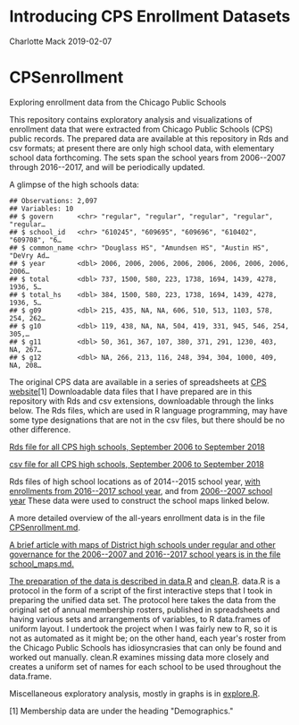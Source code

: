 Introducing CPS Enrollment Datasets
================
Charlotte Mack
2019-02-07

CPSenrollment
=============

Exploring enrollment data from the Chicago Public Schools

This repository contains exploratory analysis and visualizations of enrollment data that were extracted from Chicago Public Schools (CPS) public records. The prepared data are available at this repository in Rds and csv formats; at present there are only high school data, with elementary school data forthcoming. The sets span the school years from 2006--2007 through 2016--2017, and will be periodically updated.

A glimpse of the high schools data:

    ## Observations: 2,097
    ## Variables: 10
    ## $ govern      <chr> "regular", "regular", "regular", "regular", "regular…
    ## $ school_id   <chr> "610245", "609695", "609696", "610402", "609708", "6…
    ## $ common_name <chr> "Douglass HS", "Amundsen HS", "Austin HS", "DeVry Ad…
    ## $ year        <dbl> 2006, 2006, 2006, 2006, 2006, 2006, 2006, 2006, 2006…
    ## $ total       <dbl> 737, 1500, 580, 223, 1738, 1694, 1439, 4278, 1936, 5…
    ## $ total_hs    <dbl> 384, 1500, 580, 223, 1738, 1694, 1439, 4278, 1936, 5…
    ## $ g09         <dbl> 215, 435, NA, NA, 606, 510, 513, 1103, 578, 254, 262…
    ## $ g10         <dbl> 119, 438, NA, NA, 504, 419, 331, 945, 546, 254, 305,…
    ## $ g11         <dbl> 50, 361, 367, 107, 380, 371, 291, 1230, 403, NA, 267…
    ## $ g12         <dbl> NA, 266, 213, 116, 248, 394, 304, 1000, 409, NA, 208…

The original CPS data are available in a series of spreadsheets at [CPS website](http://www.cps.edu/SchoolData/Pages/SchoolData.aspx)[1] Downloadable data files that I have prepared are in this repository with Rds and csv extensions, downloadable through the links below. The Rds files, which are used in R language programming, may have some type designations that are not in the csv files, but there should be no other difference.

[Rds file for all CPS high schools, September 2006 to September 2018](https://github.com/cymack/CPSenrollment/blob/master/enrollment_all_hs.Rds)

[csv file for all CPS high schools, September 2006 to September 2018](https://github.com/cymack/CPSenrollment/blob/master/enrollment_all_hs.csv)

Rds files of high school locations as of 2014--2015 school year, [with enrollments from 2016--2017 school year](https://github.com/cymack/CPSenrollment/blob/master/school_loc_merged.2016.Rds), and from [2006--2007 school year](https://github.com/cymack/CPSenrollment/blob/master/school_loc_merged.206.Rds) These data were used to construct the school maps linked below.

A more detailed overview of the all-years enrollment data is in the file [CPSenrollment.md](https://github.com/cymack/CPSenrollment/blob/master/CPSenrollment.md).

[A brief article with maps of District high schools under regular and other governance for the 2006--2007 and 2016--2017 school years is in the file school\_maps.md.](https://github.com/cymack/CPSenrollment/blob/master/school_maps.md)

[The preparation of the data is described in data.R](https://github.com/cymack/CPSenrollment/blob/master/data.R) and [clean.R](https://github.com/cymack/CPSenrollment/blob/master/clean.R). data.R is a protocol in the form of a script of the first interactive steps that I took in preparing the unified data set. The protocol here takes the data from the original set of annual membership rosters, published in spreadsheets and having various sets and arrangements of variables, to R data.frames of uniform layout. I undertook the project when I was fairly new to R, so it is not as automated as it might be; on the other hand, each year's roster from the Chicago Public Schools has idiosyncrasies that can only be found and worked out manually. clean.R examines missing data more closely and creates a uniform set of names for each school to be used throughout the data.frame.

Miscellaneous exploratory analysis, mostly in graphs is in [explore.R](https://github.com/cymack/CPSenrollment/blob/master/explore.R).

[1] Membership data are under the heading "Demographics."
